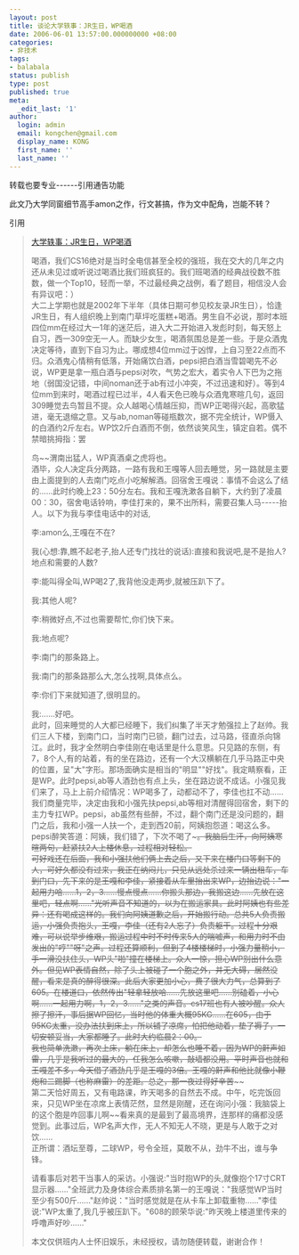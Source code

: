 ```yaml
---
layout: post
title: 谈论大学轶事：JR生日，WP喝酒
date: 2006-06-01 13:57:00.000000000 +08:00
categories:
- 非技术
tags:
- balabala
status: publish
type: post
published: true
meta:
  _edit_last: '1'
author:
  login: admin
  email: kongchen@gmail.com
  display_name: KONG
  first_name: ''
  last_name: ''
---
```

转载也要专业------引用通告功能

此文乃大学同窗细节高手amon之作，行文甚搞，作为文中配角，岂能不转？

引用

> [大学轶事：JR生日，WP喝酒][0]
> 
> 喝酒，我们CS16绝对是当时全电信甚至全校的强班，我在交大的几年之内还从未见过或听说过喝酒比我们班疯狂的。我们班喝酒的经典战役数不胜数，做一个Top10，轻而一举，不过最经典之战例，看了题目，相信没人会有异议吧：）  
> 大二上学期也就是2002年下半年（具体日期可参见校友录JR生日），恰逢JR生日，有人组织晚上到南门草坪吃蛋糕+喝酒。男生自不必说，那时本班四位mm在经过大一1年的迷茫后，进入大二开始进入发彪时刻，每天怒上自习，西一309空无一人。而缺少女生，喝酒氛围总是差一些。于是众酒鬼决定等待，直到下自习为止。哪成想4位mm过于凶悍，上自习至22点而不归。众酒鬼心情稍有低落，开始痛饮白酒，pepsi把白酒当雪碧喝先不必说，WP更是拿一瓶白酒与pepsi对吹，气势之宏大，着实令人下巴为之拖地（弱国没记错，中间noman还于ab有过小冲突，不过迅速和好）。等到4位mm到来时，喝酒过程已过半，4人看天色已晚与众酒鬼寒暄几句，返回309睡觉去鸟暂且不提。众人越喝心情越压抑，而WP正喝得兴起，高歌猛进，毫无退缩之意。又与ab,noman等碰瓶数次，据不完全统计，WP慑入的白酒约2斤左右。WP饮2斤白酒而不倒，依然谈笑风生，镇定自若。偶不禁暗挑拇指：罢
> 
> 鸟~~渭南出猛人，WP真酒桌之虎将也。  
> 酒毕，众人决定兵分两路，一路有我和王嘎等人回去睡觉，另一路就是主要由上面提到的人去南门吃点小吃解解酒。回宿舍王嘎说：事情不会这么了结的......此时约晚上23：50分左右。我和王嘎洗漱各自躺下，大约到了凌晨00：30，宿舍电话铃响，李佳打来的，果不出所料，需要召集人马-----抬人。以下为我与李佳电话中的对话, 
> 
> 李:amon么,王嘎在不在?
> 
> 我(心想:靠,瞧不起老子,抬人还专门找壮的说话):直接和我说吧,是不是抬人?地点和需要的人数?
> 
> 李:能叫得全叫,WP喝2了,我背他没走两步,就被压趴下了。
> 
> 我:其他人呢?
> 
> 李:稍微好点,不过也需要帮忙,你们快下来。
> 
> 我:地点呢?
> 
> 李:南门的那条路上。
> 
> 我:南门的那条路那么大,怎么找啊,具体点么。
> 
> 李:你们下来就知道了,很明显的。
> 
> 我:......好吧。  
> 此时，回来睡觉的人大都已经睡下，我们纠集了半天才勉强拉上了赵帅。我们三人下楼，到南门口，当时南门已锁，翻门过去，过马路，径直杀向锦江。此时，我才全然明白李佳刚在电话里是什么意思。只见路的东侧，有7，8个人,有的站着，有的坐在路边，还有一个大汉横躺在几乎马路正中央的位置，呈"大"字形。那场面确实是相当的"明显""好找"。我定睛察看，正是WP。此时pepsi,ab等人酒劲也有点上头，坐在路边说不成话。小强见我们来了，马上上前介绍情况：WP喝多了，动都动不了，李佳也扛不动......我们商量完毕，决定由我和小强先扶pepsi,ab等相对清醒得回宿舍，剩下的主力专扛WP。pepsi，ab虽然有些醉，不过，翻个南门还是没问题的，翻门之后，我和小强一人扶一个，走到西20前，阿姨抱怨道：喝这么多。pepsi醉笑答道：阿姨，我们错了，下次不喝了~~~。我脑后生汗，向阿姨寒暄两句，赶紧扶2人上楼休息，过程相对轻松。  
> 可好戏还在后面，我和小强扶他们俩上去之后，又下来在楼门口等剩下的人，可好久都没有过来，我正在纳闷儿，只见从远处杀过来一辆出租车，车到门口，先下来的是王嘎和李佳，紧接着从车里抬出来WP，边抬边说："一起用力哈......1，2，3......慢点慢点......你搬头那边，我搬这边......先放在这里吧，轻点啊......"光听声音不知道的，以为在搬运家具。此时阿姨也有些差异：还有喝成这样的。我们向阿姨道歉之后，开始搬行动。总共5人负责搬运，小强负责抱头，王嘎，李佳（还有2人忘了）负责躯干。过程十分艰难，可以说举步维艰，搬运过程中时不时传来5人的喘嘘声，和用力时不由发出的"哼""呀"之声。过程还算顺利，但到了4楼楼梯时，小强力量稍小，手一滑没扶住头，WP头"啪"撞在楼梯上。众人一惊，担心WP别出什么意外。但见WP表情自然，除了头上被碰了一个胞之外，并无大碍，居然没醒，看来是真的醉得很深。此后大家更加小心，费了很大力气，总算到了605。在楼道口，依然传出"轻拿轻放哈......先放这里吧......别磕着，小心啊......一起用力啊，1，2，3......"之类的声音。cs17班也有人被吵醒。众人擦了擦汗，事后据WP回忆，当时他的体重大概95KG......在605，由于95KG太重，没办法扶到床上，所以铺了凉席，怕把他动着，垫了褥子，一切安顿妥当，大家都睡了。此时大约临晨2：00。  
> 我也简单洗漱，再次上床，躺在床上，却怎么也睡不着，因为WP的鼾声如雷，几乎是我听过的最大的，任我怎么咳嗽，敲墙都没用。平时声音也就和王嘎差不多，今天借了酒劲几乎是王嘎的3倍。王嘎的鼾声和他比就像小鞭炮和二踢脚（也称麻雷）的差距。总之，那一夜过得好辛苦~~~~  
> 第二天恰好周五，又有电路课，昨天喝多的自然去不成。中午，吃完饭回来，只见WP坐在凉席上表情茫然，显然是刚醒，还在询问小强：我脑袋上的这个胞是咋回事儿啊~~看来真的是最到了最高境界，连那样的痛都没感觉到。此事过后，WP名声大作，无人不知无人不晓，更是与人敢于之对饮......  
> 正所谓：酒坛至尊，二球WP，号令全班，莫敢不从，劲牛不出，谁与争锋。
> 
> 请看事后对若干当事人的采访。小强说:"当时抱WP的头,就像抱个17寸CRT显示器......"全班武力及身体综合素质排名第一的王嘎说："我感觉WP当时至少有500斤......"赵帅说："当时感觉就是在从卡车上卸载重物......"李佳说:"WP太重了,我几乎被压趴下。"608的顾荣华说:"昨天晚上楼道里传来的呼噜声好吵......"
> 
> 本文仅供班内人士怀旧娱乐，未经授权，请勿随便转载，谢谢合作！
> 

[0]: http://spaces.msn.com/wjliu1984/blog/cns!408908AE1F7DB6F0!195.entry
